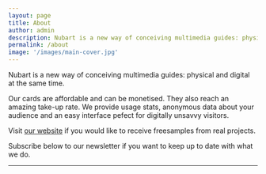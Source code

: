 ```yaml
---
layout: page
title: About
author: admin
description: Nubart is a new way of conceiving multimedia guides: physical and digital at the same time. Our cards can be monetised and they reach an amazing take-up rate. We provide usage stats, anonymous data about your audience and an easy interface pefect for digitally unsavvy visitors.
permalink: /about
image: '/images/main-cover.jpg'
---
```

Nubart is a new way of conceiving multimedia guides: physical and digital at the same time. 

Our cards are affordable and can be monetised. They also reach an amazing take-up rate. We provide usage stats, anonymous data about your audience and an easy interface pefect for digitally unsavvy visitors.

Visit [our website]({{site.baseurl}}) if you would like to receive freesamples from real projects. 

Subscribe below to our newsletter if you want to keep up to date with what we do. 

***